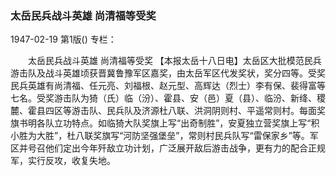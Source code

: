 ### 太岳民兵战斗英雄  尚清福等受奖

1947-02-19
第1版()
专栏：

　　太岳民兵战斗英雄
    尚清福等受奖
    【本报太岳十八日电】太岳区大批模范民兵游击队及战斗英雄顷获晋冀鲁豫军区嘉奖，由太岳军区代发奖状，奖分四等。受奖民兵英雄有尚清福、任元亮、刘福根、赵元型、高辉达（烈士）李有保、裴得富等七名。受奖游击队为猗（氏）临（汾）、霍县、安（邑）夏（县）、临汾、新绛、稷麓、霍县四区等游击队、民兵队及济源杜八联、洪洞阴则村、平遥常则村。每面奖旗书明各队立功特点。如临猗大队奖旗上写“出奇制胜”，安夏独立营奖旗上写“积小胜为大胜”，杜八联奖旗写“河防坚强堡垒”，常则村民兵队写“雷保家乡”等。军区并号召他们定出今年歼敌立功计划，广泛展开敌后游击战争，更有力的配合正规军，实行反攻，收复失地。
